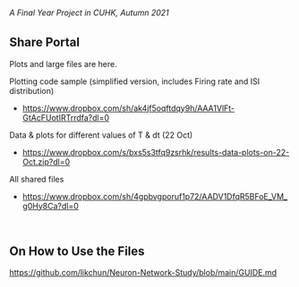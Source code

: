 ###### A Final Year Project in CUHK, Autumn 2021

## Share Portal

Plots and large files are here.

Plotting code sample (simplified version, includes Firing rate and ISI distribution)
- https://www.dropbox.com/sh/ak4jf5oqftdqy9h/AAA1VlFt-GtAcFUotIRTrrdfa?dl=0

Data & plots for different values of T & dt (22 Oct)
- https://www.dropbox.com/s/bxs5s3tfq9zsrhk/results-data-plots-on-22-Oct.zip?dl=0

All shared files
- https://www.dropbox.com/sh/4gpbvgporuf1p72/AADV1DfqR5BFoE_VM_g0Hy8Ca?dl=0

</br>

## On How to Use the Files

https://github.com/likchun/Neuron-Network-Study/blob/main/GUIDE.md
